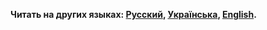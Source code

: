 **Читать на других языках: [Русский](../README.md), [Українська](README.ua.md),
[English](README.en.md).**
